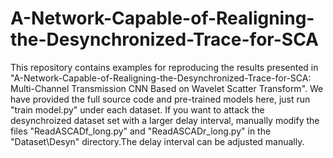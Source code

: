 # A-Network-Capable-of-Realigning-the-Desynchronized-Trace-for-SCA
This repository contains examples for reproducing the results presented in "A-Network-Capable-of-Realigning-the-Desynchronized-Trace-for-SCA: Multi-Channel Transmission CNN Based on Wavelet Scatter Transform".
We have provided the full source code and pre-trained models here, just run "train model.py" under each dataset.
If you want to attack the desynchroized dataset set with a larger delay interval, manually modify the files "ReadASCADf_long.py" and "ReadASCADr_long.py" in the "Dataset\Desyn\" directory.The delay interval can be adjusted manually.
